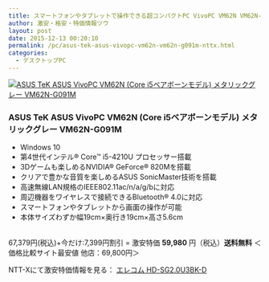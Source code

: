 ```yaml
---
title: スマートフォンやタブレットで操作できる超コンパクトPC VivoPC VM62N VM62N-G091M 激安特価59,980円！送料無料！
author: 激安・格安・特価情報ツウ
layout: post
date: 2015-12-13 00:20:10
permalink: /pc/asus-tek-asus-vivopc-vm62n-vm62n-g091m-nttx.html
categories:
  - デスクトップPC
---
```


<div class="img-bg2 img_L">
  <a href="http://px.a8.net/svt/ejp?a8mat=ZYP6S+8IMA3E+S1Q+BWGDT&#038;a8ejpredirect=http://nttxstore.jp/_II_AZ14992914" target="_blank"><img border="0" alt="ASUS TeK ASUS VivoPC VM62N (Core i5ベアボーンモデル) メタリックグレー VM62N-G091M" src="http://image.nttxstore.jp/l2_images/A/AZ/AZ14992914.jpg" data-recalc-dims="1" /></a>
</div>

<!--more-->
### ASUS TeK ASUS VivoPC VM62N (Core i5ベアボーンモデル) メタリックグレー VM62N-G091M

* Windows 10
* 第4世代インテル® Core™ i5-4210U プロセッサー搭載
* 3Dゲームも楽しめるNVIDIA® GeForce® 820Mを搭載
* クリアで豊かな音質を楽しめるASUS SonicMaster技術を搭載
* 高速無線LAN規格のIEEE802.11ac/n/a/g/bに対応
* 周辺機器をワイヤレスで接続できるBluetooth® 4.0に対応
* スマートフォンやタブレットから画面の操作が可能
* 本体サイズわずか幅19cm×奥行き19cm×高さ5.6cm

<br clear="all" />67,379円(税込)+今だけ:7,399円割引 = 激安特価 <span class="tokka-price"><strong>59,980</strong></span> 円（税込）**送料無料**
＜価格比較サイト最安値 他店：69,800円＞

NTT-Xにて激安特価情報を見る： <span class="fs150p"><a href="http://px.a8.net/svt/ejp?a8mat=ZYP6S+8IMA3E+S1Q+BWGDT&#038;a8ejpredirect=http://nttxstore.jp/_II_AZ14992914" target="_blank">エレコム HD-SG2.0U3BK-D</a></span>